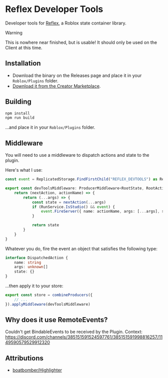 # Reflex Developer Tools

Developer tools for [Reflex](https://github.com/littensy/reflex), a Roblox state container library.

> [!WARNING]
> This is nowhere near finished, but is usable! It should only be used on the Client at this time.

## Installation

-   Download the binary on the Releases page and place it in your `Roblox/Plugins` folder.
-   [Download it from the Creator Marketplace](https://create.roblox.com/marketplace/asset/14778387667/Reflex-DevTools).

## Building

```bash
npm install
npm run build
```

...and place it in your `Roblox/Plugins` folder.

## Middleware

You will need to use a middleware to dispatch actions and state to the plugin.

Here's what I use:

```ts
const event = ReplicatedStorage.FindFirstChild("REFLEX_DEVTOOLS") as RemoteEvent

export const devToolsMiddleware: ProducerMiddleware<RootState, RootActions> = () => {
	return (nextAction, actionName) => {
		return (...args) => {
			const state = nextAction(...args)
			if (RunService.IsStudio() && event) {
				event.FireServer({ name: actionName, args: [...args], state })
			}

			return state
		}
	}
}
```

Whatever you do, fire the event an object that satisfies the following type:

```ts
interface DispatchedAction {
	name: string
	args: unknown[]
	state: {}
}
```

...then apply it to your store:

```ts
export const store = combineProducers({
	// ...
}).applyMiddleware(devToolsMiddleware)
```

## Why does it use RemoteEvents?

Couldn't get BindableEvents to be received by the Plugin.
Context: https://discord.com/channels/385151591524597761/385151591998816257/1149590579529912320

## Attributions

-   [boatbomber/Highlighter](https://github.com/boatbomber/Highlighter)
